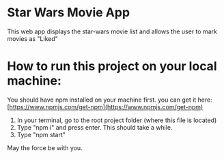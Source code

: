 # Star Wars Movie App

This web app displays the star-wars movie list and allows the user to mark movies as "Liked"

# How to run this project on your local machine:

You should have npm installed on your machine first. you can get it here: [https://www.npmjs.com/get-npm](https://www.npmjs.com/get-npm)

1. In your terminal, go to the root project folder (where this file is located)
2. Type "npm i" and press enter. This should take a while.
3. Type "npm start"

May the force be with you.

